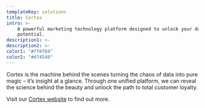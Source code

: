 ```yaml
---
templateKey: solutions
title: Cortex
intro: >-
    A powerful marketing technology platform designed to unlock your data’s true
    potential.
description1: >-
description2: >-
color1: "#ff6f69"
color2: "#d74540"
---
```


<column large="5">
    <p>
      Cortex is the machine behind the scenes turning the chaos of data into pure
      magic – it’s insight at a glance. Through one unified platform, we can reveal
      the science behind the beauty and unlock the path to total <solutionlink solution="customer-loyalty">customer loyalty</solutionlink>.
    </p>
</column>
<column large="5">
  <p>
    Visit our <a href="http://cortexglobal.tech" target="_blank">Cortex website</a> to find out more.
  </p>
</column>
